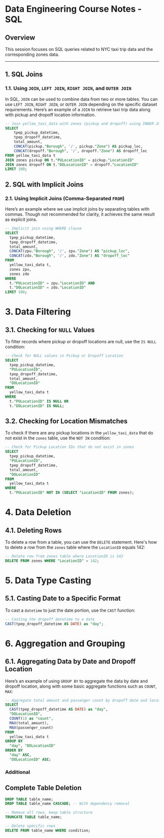 # Data Engineering Course Notes - SQL

## Overview
This session focuses on SQL queries related to NYC taxi trip data and the corresponding zones data. 

---

## 1. SQL Joins

### 1.1. Using `JOIN`, `LEFT JOIN`, `RIGHT JOIN`, and `OUTER JOIN`

In SQL, `JOIN` can be used to combine data from two or more tables. You can use `LEFT JOIN`, `RIGHT JOIN`, or `OUTER JOIN` depending on the specific dataset requirements. Here’s an example of a `JOIN` to retrieve taxi trip data along with pickup and dropoff location information.

```sql
-- Join yellow_taxi_data with zones (pickup and dropoff) using INNER JOIN
SELECT 
    tpep_pickup_datetime,
    tpep_dropoff_datetime,
    total_amount,
    CONCAT(pickup."Borough", '/', pickup."Zone") AS pickup_loc,
    CONCAT(dropoff."Borough", '/', dropoff."Zone") AS dropoff_loc
FROM yellow_taxi_data t
JOIN zones pickup ON t."PULocationID" = pickup."LocationID"
JOIN zones dropoff ON t."DOLocationID" = dropoff."LocationID"
LIMIT 100;
```

## 2. SQL with Implicit Joins
### 2.1. Using Implicit Joins (Comma-Separated `FROM`)
Here’s an example where we use implicit joins by separating tables with commas. Though not recommended for clarity, it achieves the same result as explicit joins.

```sql
-- Implicit join using WHERE clause
SELECT 
  tpep_pickup_datetime,
  tpep_dropoff_datetime,
  total_amount,
  CONCAT(zpu."Borough", '/', zpu."Zone") AS "pickup_loc",
  CONCAT(zdo."Borough", '/', zdo."Zone") AS "dropoff_loc"
FROM
  yellow_taxi_data t,
  zones zpu,
  zones zdo
WHERE
  t."PULocationID" = zpu."LocationID" AND
  t."DOLocationID" = zdo."LocationID"
LIMIT 100;
```

# 3. Data Filtering 
## 3.1. Checking for `NULL` Values
To filter records where pickup or dropoff locations are null, use the `IS NULL` condition:

```sql
-- Check for NULL values in Pickup or Dropoff Location
SELECT
  tpep_pickup_datetime,
  "PULocationID",
  tpep_dropoff_datetime,
  total_amount,
  "DOLocationID"
FROM
  yellow_taxi_data t
WHERE
  t."PULocationID" IS NULL OR
  t."DOLocationID" IS NULL;
```

## 3.2. Checking for Location Mismatches
To check if there are any pickup locations in the `yellow_taxi_data` that do not exist in the `zones` table, use the `NOT IN` condition:
```sql
-- Check for Pickup Location IDs that do not exist in zones
SELECT
  tpep_pickup_datetime,
  "PULocationID",
  tpep_dropoff_datetime,
  total_amount,
  "DOLocationID"
FROM
  yellow_taxi_data t
WHERE
  t."PULocationID" NOT IN (SELECT "LocationID" FROM zones);
```

# 4. Data Deletion
## 4.1. Deleting Rows
To delete a row from a table, you can use the `DELETE` statement. Here's how to delete a row from the `zones` table where the `LocationID` equals 142:
```sql
-- Delete row from zones table where LocationID is 142
DELETE FROM zones WHERE "LocationID" = 142;
```

# 5. Data Type Casting
## 5.1. Casting Date to a Specific Format
To cast a `datetime` to just the date portion, use the `CAST` function:
```sql
-- Casting the dropoff datetime to a date
CAST(tpep_dropoff_datetime AS DATE) as "day";
```

# 6. Aggregation and Grouping
## 6.1. Aggregating Data by Date and Dropoff Location
Here’s an example of using `GROUP BY` to aggregate the data by date and dropoff location, along with some basic aggregate functions such as `COUNT`, `MAX`:
```sql
-- Aggregate total amount and passenger count by dropoff date and location
SELECT
  CAST(tpep_dropoff_datetime AS DATE) as "day",
  "DOLocationID",
  COUNT(1) as "count",
  MAX(total_amount),
  MAX(passenger_count)
FROM
  yellow_taxi_data t
GROUP BY
  "day", "DOLocationID"
ORDER BY 
  "day" ASC, 
  "DOLocationID" ASC;
```

### Additional

## Complete Table Deletion
```sql
DROP TABLE table_name;
DROP TABLE table_name CASCADE; -- With dependency removal
```
```sql
-- Remove all rows, keep table structure
TRUNCATE TABLE table_name;

-- Delete specific rows
DELETE FROM table_name WHERE condition;
```